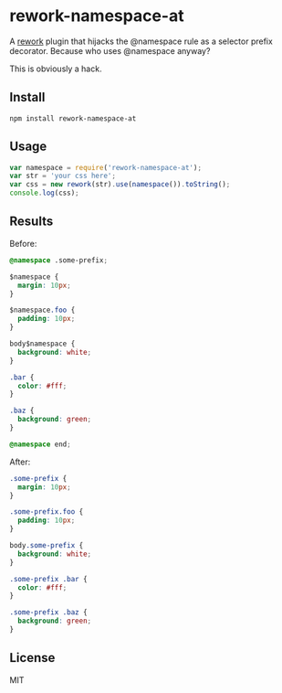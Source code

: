 rework-namespace-at
===================

A [rework](https://github.com/reworkcss/rework) plugin that hijacks the
@namespace rule as a selector prefix decorator. Because who uses @namespace
anyway?

This is obviously a hack.

Install
-------

```
npm install rework-namespace-at
```

Usage
-----

```js
var namespace = require('rework-namespace-at');
var str = 'your css here';
var css = new rework(str).use(namespace()).toString();
console.log(css);
```

Results
-------

Before:

```css
@namespace .some-prefix;

$namespace {
  margin: 10px;
}

$namespace.foo {
  padding: 10px;
}

body$namespace {
  background: white;
}

.bar {
  color: #fff;
}

.baz {
  background: green;
}

@namespace end;
```

After:

```css
.some-prefix {
  margin: 10px;
}

.some-prefix.foo {
  padding: 10px;
}

body.some-prefix {
  background: white;
}

.some-prefix .bar {
  color: #fff;
}

.some-prefix .baz {
  background: green;
}
```

License
-------

MIT
